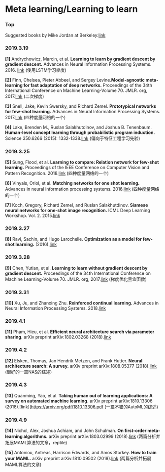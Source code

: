 # Meta learning/Learning to learn

### Top
Suggested books by Mike Jordan at Berkeley:[link](https://news.ycombinator.com/item?id=1055389)

### 2019.3.19
**[1]** Andrychowicz, Marcin, et al. **Learning to learn by gradient descent by gradient descent.** Advances in Neural Information Processing Systems. 2016. [link](https://arxiv.org/pdf/1606.04474.pdf)   (使用LSTM学习梯度)


**[2]** Finn, Chelsea, Pieter Abbeel, and Sergey Levine.**Model-agnostic meta-learning for fast adaptation of deep networks.** Proceedings of the 34th International Conference on Machine Learning-Volume 70. JMLR. org, 2017.[link](https://arxiv.org/pdf/1703.03400.pdf) (二次梯度)

**[3]** Snell, Jake, Kevin Swersky, and Richard Zemel. **Prototypical networks for few-shot learning.** Advances in Neural Information Processing Systems. 2017.[link](http://papers.nips.cc/paper/6996-prototypical-networks-for-few-shot-learning.pdf) (四种度量网络的一个)

**[4]** Lake, Brenden M., Ruslan Salakhutdinov, and Joshua B. Tenenbaum. **Human-level concept learning through probabilistic program induction.** Science 350.6266 (2015): 1332-1338.[link](https://www.sas.upenn.edu/~astocker/lab/teaching-files/PSYC739-2016/Lake_etal2015.pdf)  (偏向于特征工程学习先验)

### 2019.3.25
**[5]** Sung, Flood, et al. **Learning to compare: Relation network for few-shot learning.** Proceedings of the IEEE Conference on Computer Vision and Pattern Recognition. 2018.[link](http://openaccess.thecvf.com/content_cvpr_2018/papers/Sung_Learning_to_Compare_CVPR_2018_paper.pdf) (四种度量网络的一个)

**[6]** Vinyals, Oriol, et al. **Matching networks for one shot learning.** Advances in neural information processing systems. 2016.[link](http://papers.nips.cc/paper/6385-matching-networks-for-one-shot-learning.pdf)  (四种度量网络的一个)

**[7]** Koch, Gregory, Richard Zemel, and Ruslan Salakhutdinov. **Siamese neural networks for one-shot image recognition.** ICML Deep Learning Workshop. Vol. 2. 2015.[link](http://www.cs.toronto.edu/~gkoch/files/msc-thesis.pdf)

### 2019.3.27
**[8]** Ravi, Sachin, and Hugo Larochelle. **Optimization as a model for few-shot learning.** (2016).[link](https://openreview.net/pdf?id=rJY0-Kcll) 

### 2019.3.28
**[9]** Chen, Yutian, et al. **Learning to learn without gradient descent by gradient descent.** Proceedings of the 34th International Conference on Machine Learning-Volume 70. JMLR. org, 2017.[link](https://arxiv.org/pdf/1611.03824.pdf)  (梯度优化黑盒函数)

### 2019.3.31
**[10]** Xu, Ju, and Zhanxing Zhu. **Reinforced continual learning.** Advances in Neural Information Processing Systems. 2018.[link](https://papers.nips.cc/paper/7369-reinforced-continual-learning.pdf) 

### 2019.4.1
**[11]** Pham, Hieu, et al. **Efficient neural architecture search via parameter sharing.** arXiv preprint arXiv:1802.03268 (2018).[link](https://arxiv.org/pdf/1802.03268.pdf?fbclid=IwAR1RHoGyzFPepWpSyNA1TcySIjEto2scD7Fg3Pk6KOUygRNKXiA_r68MIkI)  

### 2019.4.2
**[12]** Elsken, Thomas, Jan Hendrik Metzen, and Frank Hutter. **Neural architecture search: A survey.** arXiv preprint arXiv:1808.05377 (2018).[link](https://arxiv.org/pdf/1808.05377.pdf) (很好的一篇NAS的综述)

### 2019.4.3
**[13]** Quanming, Yao, et al. **Taking human out of learning applications: A survey on automated machine learning.** arXiv preprint arXiv:1810.13306 (2018).[link](https://arxiv.org/pdf/1810.13306.pdf  (一篇不错的AutoML的综述)

### 2019.4.9
**[14]** Nichol, Alex, Joshua Achiam, and John Schulman. **On first-order meta-learning algorithms.** arXiv preprint arXiv:1803.02999 (2018).[link](https://arxiv.org/pdf/1803.02999.pdf)  (两篇分析并拓展MAML算法的文章，reptile)

**[15]** Antoniou, Antreas, Harrison Edwards, and Amos Storkey. **How to train your MAML.** arXiv preprint arXiv:1810.09502 (2018).[link](https://arxiv.org/pdf/1810.09502.pdf)  (两篇分析并拓展MAML算法的文章)





